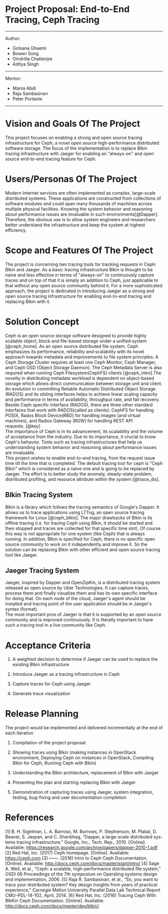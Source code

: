 # Project Proposal: End-to-End Tracing, Ceph Tracing

---
Author:
- Golsana Ghaemi
- Bowen Song
- Oindrilla Chatterjee
- Aditya Singh
---
Mentor:
- Mania Abdi
- Raja Sambasivan
- Peter Portante
---


Vision and Goals Of The Project
===============================

This project focuses on enabling a strong and open source tracing
infrastructure for Ceph, a novel open source high-performance
distributed software storage. The focus of the implementation is to
replace Blkin tracing infrastructure with Jaeger for enabling an
"always-on" and open source end-to-end tracing feature for Ceph.

Users/Personas Of The Project
=============================

Modern Internet services are often implemented as complex, large-scale
distributed systems. These applications are constructed from collections
of software modules and could span many thousands of machines across
multiple physical facilities. Knowing the system behavior and reasoning
about performance issues are invaluable in such environments[@Dapper].
Therefore, the obvious use is to allow system engineers and researchers
better understand the infrastructure and keep the system at highest
efficiency.

Scope and Features Of The Project
=================================

The project is concerning two tracing tools for tracking requests in
Ceph: Blkin and Jaeger. As a basic tracing infrastructure Blkin is
thought to be naive and less effective in terms of "always-on" to
continuously capture traces and on top of that it is simply an addition
to Ceph, just applicable to that without any open source community
behind it. For a more sophisticated approach, the project is dedicated
in introducing Jaeger as a strong and open source tracing infrastructure
for enabling end-to-end tracing and replacing Blkin with it.

Solution Concept
================

Ceph is an open source storage software designed to provide highly
scalable object, block and file-based storage under a unified system
[@ceph_home]. As an open source distributed file system, Ceph emphasizes
its performance, reliability and scalability with its novel approach
towards metadata and improvements to file system principles. A Ceph
Storage Cluster requires at least one Ceph Monitor, Ceph Manager, and
Ceph OSD (Object Storage Daemon). The Ceph Metadata Server is also
required when running Ceph Filesystem(CephFS) clients [@ceph_intro].The
novelty in distributing metadata workload is dependent on object-based
storage which allows direct communication between storage unit and
client.\
An evolution in committing Reliable Automatic Distributed Object Storage
(RADOS) and its sibling interfaces helps to achieve linear scaling
capacity and performance in terms of availability, throughput rate, and
fail recovery. Beside Ceph specific interface (RADOS), there are three
other standard interfaces that work with RADOS(called as clients):
CephFS for handling POSIX, Rados Block Device(RBD) for handling images
(and virtual machines), and Radios Gateway (RGW) for handling REST API
requests. [@key]\
The importance of Ceph is in its advancement, its scalability and the
volume of acceptance from the industry. Due to its importance, it
crucial to know Ceph's behavior. Tools such as tracing infrastructures
that help us understanding system behavior and reasoning about
performance issues are invaluable.\
This project wishes to enable end-to-end tracing, from the request issue
time till the time that is completed. The default tracing tool for ceph
is "Ceph Blkin" which is considered as a naive one and is going to be
replaced by Jaeger. The effort is to better study the anomaly,
steady-state problem, distributed profiling, and resource attribute
within the system [@trace_dis].

Blkin Tracing System
--------------------

Blkin is a library which follows the tracing semantics of Google's
Dapper. It allows us to trace applications using LTTng, an open source
tracing framework for Linux [@ceph_blkin]. The major drawbacks of Blkin
is its offline tracing (i.e. for tracing Ceph using Blkin, it should be
started and then stopped and traces are collected for that specific time
slot). Of course this way is not appropriate for one system (like Ceph)
that is always running. In addition, Blkin is specified for Ceph, there
is no specific open source community to work on it independently and
improve it. So the solution can be replacing Blkin with other efficient
and open source tracing tool like Jaeger.

Jaeger Tracing System
---------------------

Jaeger, inspired by Dapper and OpenZipKin, is a distributed tracing
system released as open source by Uber Technologies. It can capture
traces, process them and finally visualize them and has its own specific
interface for doing that. On each node of the cloud, Jaeger's agent
should be installed and tracing point of the user application should be
in Jaeger's syntax (format).\
The most important pros of Jaeger is that it is supported by an open
source community and is improved continuously. It is literally important
to have such a tracing tool in a live community like Ceph.

Acceptance Criteria
===================

1.  A weighted decision to determine if Jaeger can be used
    to replace the existing Blkin infrastructure

2.  Introduce Jaeger as a tracing infrastructure in Ceph

3.  Capture traces for Ceph using Jaeger

4.  Generate trace visualization

Release Planning
================

The project would be implemented and delivered incrementally at the end
of each iteration

1.  Compilation of the project proposal

2.  Showing traces using Blkin (making instances in OpenStack
    environment, Deploying Ceph on instances in OpenStack, Compiling
    Blkin for Ceph, Running Ceph with Blkin)

3.  Understanding the Blkin architecture, replacement of Blkin with
    Jaeger

4.  Presenting the plan and starting replacing Blkin with Jaeger

5.  Demonstration of capturing traces using Jaeger, system integration,
    testing, bug-fixing and user documentation completion


References
==========

[1] B. H. Sigelman, L. A. Barroso, M. Burrows, P. Stephenson, M. Plakal, D. Beaver, S. Jaspan, and C. Shanbhag, “Dapper, a large-scale distributed sys- tems tracing infrastructure,” Google, Inc., Tech. Rep., 2010. [Online]. Available: https://research.google.com/archive/papers/dapper-2010-1.pdf
[2] Red Hat, Inc. (2017) Ceph homepage. [Online]. Available: https://ceph.com
[3] ——. (2016) Intro to Ceph Ceph Documentation. [Online]. Available: http://docs.ceph.com/docs/master/start/intro/
[4] Sage A. Weil, et al., “Ceph: a scalable, high-performance distributed file system,” OSDI 06 Proceedings of the 7th symposium on Operating systems design and implementation, 2006.
[5] Raja R. Sambasivan, et al., “So, you want to trace your distributed system? Key design insights from years of practical experience,” Carnegie Mellon University Parallel Data Lab Technical Report CMU-PDL-14-102, April, 2014.
[6] Red Hat, Inc. (2016) Tracing Ceph With BlkKin Ceph Documentation. [Online]. Available: http://docs.ceph.com/docs/master/dev/blkin/

